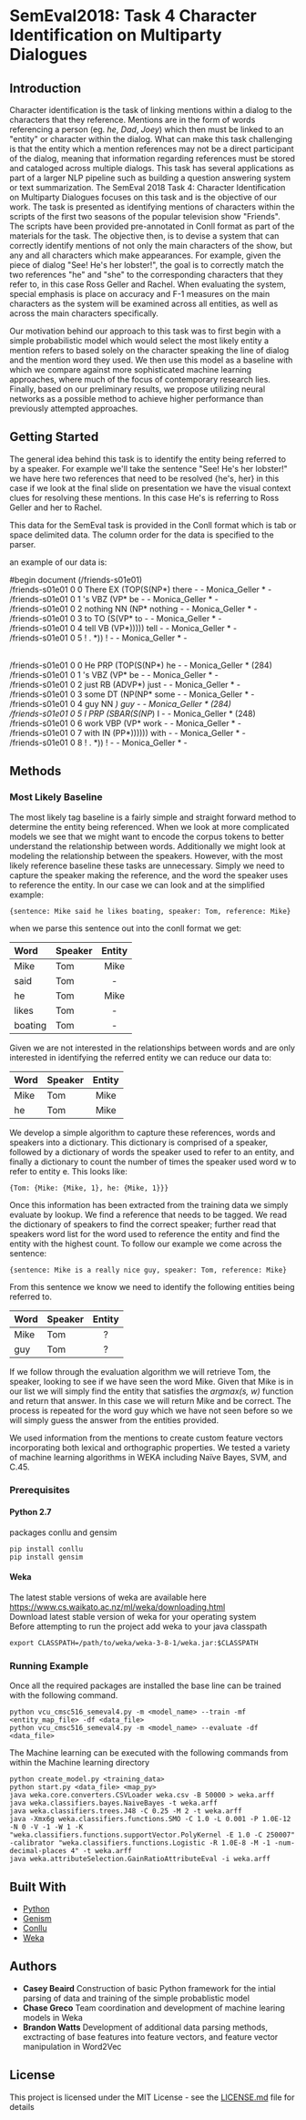 # SemEval2018: Task 4 Character Identification on Multiparty Dialogues

## Introduction
Character identification is the task of linking mentions within a dialog to the characters that they reference.  Mentions are in the form of words referencing a person (eg. _he_, _Dad_, _Joey_) which then must be linked to an "entity" or character within the dialog.  What can make this task challenging is that the entity which a mention references may not be a direct participant of the dialog, meaning that information regarding references must be stored and cataloged across multiple dialogs. This task has several applications as part of a larger NLP pipeline such as building a question answering system or text summarization. The SemEval 2018 Task 4: Character Identification on Multiparty Dialogues focuses on this task and is the objective of our work. The task is presented as identifying mentions of characters within the scripts of the first two seasons of the popular television show "Friends".  The scripts have been provided pre-annotated in Conll format as part of the materials for the task.  The objective then, is to devise a system that can correctly identify mentions of not only the main characters of the show, but any and all characters which make appearances.  For example, given the piece of dialog "See! He's her lobster!", the goal is to correctly match the two references "he" and "she" to the corresponding characters that they refer to, in this case Ross Geller and Rachel.  When evaluating the system, special emphasis is place on accuracy and F-1 measures on the main characters as the system will be examined across all entities, as well as across the main characters specifically.  

Our motivation behind our approach to this task was to first begin with a simple probabilistic model which would select the most likely entity a mention refers to based solely on the character speaking the line of dialog and the mention word they used.  We then use this model as a baseline with which we compare against more sophisticated machine learning approaches, where much of the focus of contemporary research lies. Finally, based on our preliminary results, we propose utilizing neural networks as a possible method to achieve higher performance than previously attempted approaches.


## Getting Started
The general idea behind this task is to identify the entity being referred to by a speaker. For example we'll take the sentence "See! He's her lobster!" we have here two references that need to be resolved {he's, her} in this case if we look at the final slide on presentation we have the visual context clues for resolving these mentions. In this case He's is referring to Ross Geller and her to Rachel.

This data for the SemEval task is provided in the Conll format which is tab or space delimited data. The column order for the data is specified to the parser. 

an example of our data is: 

\#begin document (/friends-s01e01) <br />
/friends-s01e01 0 0 There EX (TOP(S(NP*) there - - Monica_Geller * - <br />
/friends-s01e01 0 1 's VBZ (VP* be - - Monica_Geller * - <br />
/friends-s01e01 0 2 nothing NN (NP* nothing - - Monica_Geller * - <br />
/friends-s01e01 0 3 to TO (S(VP* to - - Monica_Geller * - <br />
/friends-s01e01 0 4 tell VB (VP*))))) tell - - Monica_Geller * - <br />
/friends-s01e01 0 5 ! . *)) ! - - Monica_Geller * - <br /> <br />

/friends-s01e01 0 0 He PRP (TOP(S(NP*) he - - Monica_Geller * (284) <br />
/friends-s01e01 0 1 's VBZ (VP* be - - Monica_Geller * - <br />
/friends-s01e01 0 2 just RB (ADVP*) just - - Monica_Geller * - <br />
/friends-s01e01 0 3 some DT (NP(NP* some - - Monica_Geller * - <br />
/friends-s01e01 0 4 guy NN *) guy - - Monica_Geller * (284) <br />
/friends-s01e01 0 5 I PRP (SBAR(S(NP*) I - - Monica_Geller * (248) <br />
/friends-s01e01 0 6 work VBP (VP* work - - Monica_Geller * - <br />
/friends-s01e01 0 7 with IN (PP*)))))) with - - Monica_Geller * - <br />
/friends-s01e01 0 8 ! . *)) ! - - Monica_Geller * - <br />

## Methods

### Most Likely Baseline
The most likely tag baseline is a fairly simple and straight forward method to determine the entity being referenced. 
When we look at more complicated models we see that we might want to encode the corpus tokens to better understand the 
relationship between words. Additionally we might look at modeling the relationship between the speakers. However, with 
the most likely reference baseline these tasks are unnecessary. Simply we need to capture the speaker making the 
reference, and the word the speaker uses to reference the entity. In our case we can look and at the simplified example: 

    {sentence: Mike said he likes boating, speaker: Tom, reference: Mike}
when we parse this sentence out into the conll format we get:

| Word         | Speaker  | Entity |
|:-------------|:---------|:------:|
| Mike         | Tom      | Mike   |
| said         | Tom      | -      |
| he           | Tom      | Mike   |
| likes        | Tom      | -      |
| boating      | Tom      | -      |

Given we are not interested in the relationships between words and are only interested in identifying the referred 
entity we can reduce our data to:  

| Word         | Speaker  | Entity |
|:-------------|:---------|:------:|
| Mike         | Tom      | Mike   |
| he           | Tom      | Mike   |

We develop a simple algorithm to capture these references, words and speakers into a dictionary. 
This dictionary is comprised of a speaker, followed by a dictionary of words the speaker used to refer to an entity, 
and finally a dictionary to count the number of times the speaker used word w to refer to entity e. This looks like: 

    {Tom: {Mike: {Mike, 1}, he: {Mike, 1}}}

Once this information has been extracted from the training data we simply evaluate by lookup. We find a reference 
that needs to be tagged. We read the dictionary of speakers to find the correct speaker; further read that speakers 
word list for the word used to reference the entity and find the entity with the highest count. To follow our example 
we come across the sentence: 

    {sentence: Mike is a really nice guy, speaker: Tom, reference: Mike}
From this sentence we know we need to identify the following entities being referred to.

| Word         | Speaker  | Entity |
|:-------------|:---------|:------:|
| Mike         | Tom      | ?      |
| guy          | Tom      | ?      |

If we follow through the evaluation algorithm we will retrieve Tom, the speaker, looking to see if we have seen the word Mike. 
Given that Mike is in our list we will simply find the entity that satisfies the _argmax(s, w)_ function and return that answer. 
In this case we will return Mike and be correct. The process is repeated for the word guy which we have not seen before so 
we will simply guess the answer from the entities provided.

 
We used information from the mentions to create custom feature vectors incorporating both lexical and orthographic properties. We tested a variety of machine learning algorithms in WEKA including Naïve Bayes, SVM, and C.45.
### Prerequisites
#### Python 2.7
packages conllu and gensim
```
pip install conllu
pip install gensim
```
#### Weka  
The latest stable versions of weka are available here https://www.cs.waikato.ac.nz/ml/weka/downloading.html  
Download latest stable version of weka for your operating system  
Before attempting to run the project add weka to your java classpath  
```
export CLASSPATH=/path/to/weka/weka-3-8-1/weka.jar:$CLASSPATH
```

### Running Example
Once all the required packages are installed the base line can be trained with the following command.<br />
```
python vcu_cmsc516_semeval4.py -m <model_name> --train -mf <entity_map_file> -df <data_file>
python vcu_cmsc516_semeval4.py -m <model_name> --evaluate -df <data_file>
```


The Machine learning can be executed with the following commands from within the Machine learning directory
```
python create_model.py <training_data>
python start.py <data_file> <map_py>
java weka.core.converters.CSVLoader weka.csv -B 50000 > weka.arff
java weka.classifiers.bayes.NaiveBayes -t weka.arff
java weka.classifiers.trees.J48 -C 0.25 -M 2 -t weka.arff
java -Xmx6g weka.classifiers.functions.SMO -C 1.0 -L 0.001 -P 1.0E-12 -N 0 -V -1 -W 1 -K "weka.classifiers.functions.supportVector.PolyKernel -E 1.0 -C 250007" -calibrator "weka.classifiers.functions.Logistic -R 1.0E-8 -M -1 -num-decimal-places 4" -t weka.arff
java weka.attributeSelection.GainRatioAttributeEval -i weka.arff
```

## Built With
* [Python](https://www.python.org/)
* [Genism](https://radimrehurek.com/gensim/)
* [Conllu](https://github.com/EmilStenstrom/conllu)
* [Weka](https://www.cs.waikato.ac.nz/ml/weka/)

## Authors
* **Casey Beaird** Construction of basic Python framework for the intial parsing of data and training of the simple probablistic model
* **Chase Greco** Team coordination and development of machine learing models in Weka
* **Brandon Watts** Development of additional data parsing methods, exctracting of base features into feature vectors, and feature vector manipulation in Word2Vec

## License
This project is licensed under the MIT License - see the [LICENSE.md](https://github.com/cBeaird/SemEval_Character-Identification-on-Multiparty-Dialogues/blob/master/LICENSE) file for details

